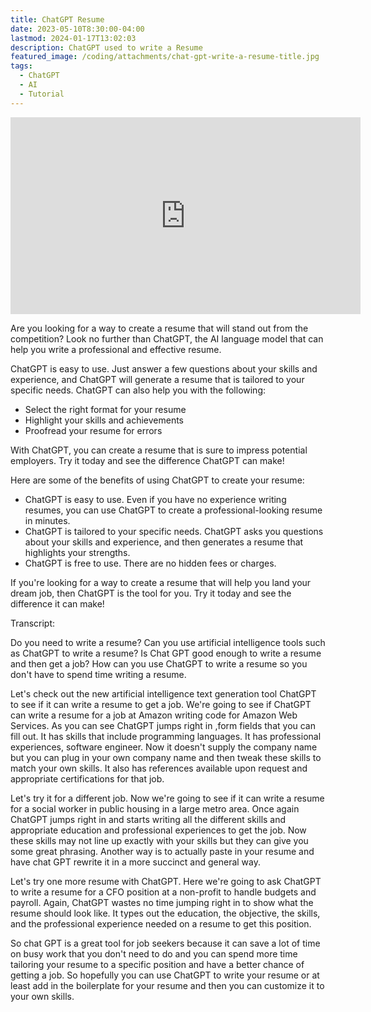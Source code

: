 ```yaml
---
title: ChatGPT Resume
date: 2023-05-10T8:30:00-04:00
lastmod: 2024-01-17T13:02:03
description: ChatGPT used to write a Resume
featured_image: /coding/attachments/chat-gpt-write-a-resume-title.jpg
tags:
  - ChatGPT
  - AI
  - Tutorial
---
```


<div class="iframe-16-9-container">
<iframe class="youTubeIframe" width="560" height="315" src="https://www.youtube.com/embed/oVcFCp3YmYk?rel=0" title="YouTube video player" frameborder="0" allow="accelerometer; autoplay; clipboard-write; encrypted-media; gyroscope; picture-in-picture; web-share" allowfullscreen></iframe>
</div>

Are you looking for a way to create a resume that will stand out from the competition? Look no further than ChatGPT, the AI language model that can help you write a professional and effective resume.

ChatGPT is easy to use. Just answer a few questions about your skills and experience, and ChatGPT will generate a resume that is tailored to your specific needs. ChatGPT can also help you with the following:

- Select the right format for your resume
- Highlight your skills and achievements
- Proofread your resume for errors

With ChatGPT, you can create a resume that is sure to impress potential employers. Try it today and see the difference ChatGPT can make!

Here are some of the benefits of using ChatGPT to create your resume:

- ChatGPT is easy to use. Even if you have no experience writing resumes, you can use ChatGPT to create a professional-looking resume in minutes.
- ChatGPT is tailored to your specific needs. ChatGPT asks you questions about your skills and experience, and then generates a resume that highlights your strengths.
- ChatGPT is free to use. There are no hidden fees or charges.

If you're looking for a way to create a resume that will help you land your dream job, then ChatGPT is the tool for you. Try it today and see the difference it can make!

Transcript:

Do you need to write a resume? Can you use artificial intelligence tools such as ChatGPT to write a resume? Is Chat GPT good enough to write a resume and then get a job? How can you use ChatGPT to write a resume so you don't have to spend time writing a resume.

Let's check out the new artificial intelligence text generation tool ChatGPT to see if it can write a resume to get a job. We're going to see if ChatGPT can write a resume for a job at Amazon writing code for Amazon Web Services. As you can see ChatGPT jumps right in ,form fields that you can fill out. It has skills that include programming languages. It has professional experiences, software engineer. Now it doesn't supply the company name but you can plug in your own company name and then tweak these skills to match your own skills. It also has references available upon request and appropriate certifications for that job.

Let's try it for a different job. Now we're going to see if it can write a resume for a social worker in public housing in a large metro area. Once again ChatGPT jumps right in and starts writing all the different skills and appropriate education and professional experiences to get the job. Now these skills may not line up exactly with your skills but they can give you some great phrasing. Another way is to actually paste in your resume and have chat GPT rewrite it in a more succinct and general way.

Let's try one more resume with ChatGPT. Here we're going to ask ChatGPT to write a resume for a CFO position at a non-profit to handle budgets and payroll. Again, ChatGPT wastes no time jumping right in to show what the resume should look like. It types out the education, the objective, the skills, and the professional experience needed on a resume to get this position.

So chat GPT is a great tool for job seekers because it can save a lot of time on busy work that you don't need to do and you can spend more time tailoring your resume to a specific position and have a better chance of getting a job. So hopefully you can use ChatGPT to write your resume or at least add in the boilerplate for your resume and then you can customize it to your own skills.
